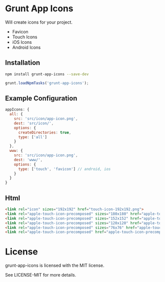 Grunt App Icons
===============

Will create icons for your project.

- Favicon
- Touch Icons
- iOS Icons
- Android Icons


Installation
------------

```sh
npm install grunt-app-icons --save-dev
```

```js
grunt.loadNpmTasks('grunt-app-icons');
```



Example Configuration
---------------------

```js
appIcons: {
  all: {
    src: 'src/icon/app-icon.png',
    dest: 'src/icon/',
    options: {
      createDirectories: true,
      type: ['all']
    }
  },
  www: {
    src: 'src/icon/app-icon.png',
    dest: 'www/',
    options: {
      type: ['touch', 'favicon'] // android, ios
    }
  }
}
```

Html
----

```html
<link rel="icon" sizes="192x192" href="touch-icon-192x192.png">
<link rel="apple-touch-icon-precomposed" sizes="180x180" href="apple-touch-icon-180x180-precomposed.png">
<link rel="apple-touch-icon-precomposed" sizes="152x152" href="apple-touch-icon-152x152-precomposed.png">
<link rel="apple-touch-icon-precomposed" sizes="120x120" href="apple-touch-icon-120x120-precomposed.png">
<link rel="apple-touch-icon-precomposed" sizes="76x76" href="apple-touch-icon-76x76-precomposed.png">
<link rel="apple-touch-icon-precomposed" href="apple-touch-icon-precomposed.png">
```

License
=======

grunt-app-icons is licensed with the MIT license.

See LICENSE-MIT for more details.